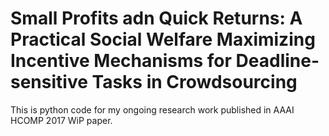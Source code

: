 # Small Profits adn Quick Returns: A Practical Social Welfare Maximizing Incentive Mechanisms for Deadline-sensitive Tasks in Crowdsourcing
This is python code for my ongoing research work published in AAAI HCOMP 2017 WiP paper.

